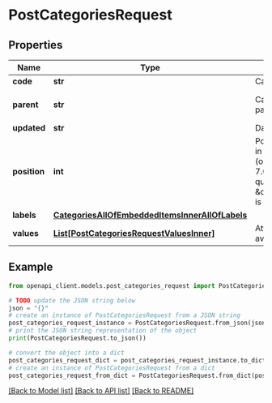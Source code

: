 # PostCategoriesRequest


## Properties

Name | Type | Description | Notes
------------ | ------------- | ------------- | -------------
**code** | **str** | Category code | 
**parent** | **str** | Category code of the parent&#39;s category | [optional] [default to 'null']
**updated** | **str** | Date of the last update | [optional] 
**position** | **int** | Position of the category in its level, start from 1 (only available since the 7.0 version and when query parameter \&quot;with_position\&quot; is set to \&quot;true\&quot;) | [optional] 
**labels** | [**CategoriesAllOfEmbeddedItemsInnerAllOfLabels**](CategoriesAllOfEmbeddedItemsInnerAllOfLabels.md) |  | [optional] 
**values** | [**List[PostCategoriesRequestValuesInner]**](PostCategoriesRequestValuesInner.md) | Attribute values (only available on SaaS). | [optional] 

## Example

```python
from openapi_client.models.post_categories_request import PostCategoriesRequest

# TODO update the JSON string below
json = "{}"
# create an instance of PostCategoriesRequest from a JSON string
post_categories_request_instance = PostCategoriesRequest.from_json(json)
# print the JSON string representation of the object
print(PostCategoriesRequest.to_json())

# convert the object into a dict
post_categories_request_dict = post_categories_request_instance.to_dict()
# create an instance of PostCategoriesRequest from a dict
post_categories_request_from_dict = PostCategoriesRequest.from_dict(post_categories_request_dict)
```
[[Back to Model list]](../README.md#documentation-for-models) [[Back to API list]](../README.md#documentation-for-api-endpoints) [[Back to README]](../README.md)


